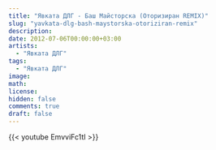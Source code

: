```yaml
---
title: "Явката ДЛГ - Баш Майсторска (Оторизиран REMIX)" 
slug: "yavkata-dlg-bash-maystorska-otoriziran-remix"
description: 
date: 2012-07-06T00:00:00+03:00
artists:
  - "Явката ДЛГ"
tags:
  - "Явката ДЛГ"
image: 
math: 
license: 
hidden: false
comments: true
draft: false
---
```


{{< youtube EmvviFc1tI >}}
